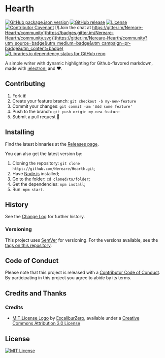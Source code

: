 # Hearth

[![GitHub package.json version](https://img.shields.io/github/package-json/v/Nereare/Hearth?color=gold)](https://github.com/nereare/Hearth/)
[![GitHub release](https://img.shields.io/github/release/Nereare/Hearth)](https://github.com/Nereare/Hearth/releases)
[![License](https://img.shields.io/github/license/Nereare/Genesis.svg)](https://github.com/Nereare/Genesis)
[![Contributor Covenant](https://img.shields.io/badge/Contributor%20Covenant-v1.4%20adopted-ff69b4.svg)](https://github.com/nereare/Hearth/blob/master/code-of-conduct.md)
[![Join the chat at https://gitter.im/Nereare-Hearth/community](https://badges.gitter.im/Nereare-Hearth/community.svg)](https://gitter.im/Nereare-Hearth/community?utm_source=badge&utm_medium=badge&utm_campaign=pr-badge&utm_content=badge)
[![Libraries.io dependency status for GitHub repo](https://img.shields.io/librariesio/github/Nereare/Hearth)](https://libraries.io/github/Nereare/Hearth)

A simple writer with dynamic highlighting for Github-flavored markdown, made with [:electron:](https://electronjs.org/) and :heart:.

## Contributing

1. Fork it!
2. Create your feature branch: `git checkout -b my-new-feature`
3. Commit your changes: `git commit -am 'Add some feature'`
4. Push to the branch: `git push origin my-new-feature`
5. Submit a pull request :tada:

## Installing

Find the latest binnaries at the [Releases page](https://github.com/Nereare/Hearth/releases).

You can also get the latest version by:

1. Cloning the repository: `git clone https://github.com/Nereare/Hearth.git`;
2. Have [Node.js](https://nodejs.org/) installed;
3. Go to the folder: `cd cloned/to/folder`;
4. Get the dependencies: `npm install`;
5. Run: `npm start`.

## History

See the [Change Log](https://github.com/nereare/Hearth/blob/master/changelog.md) for further history.

### Versioning

This project uses [SemVer](http://semver.org/) for versioning. For the versions available, see the [tags on this repository](https://github.com/nereare/Hearth/tags).

## Code of Conduct

Please note that this project is released with a [Contributor Code of Conduct](https://github.com/nereare/Hearth/blob/master/code-of-conduct.md). By participating in this project you agree to abide by its terms.

## Credits and Thanks

### Credits

 * [MIT License Logo](http://excaliburzero.deviantart.com/art/MIT-License-Logo-595847140) by [ExcaliburZero](http://excaliburzero.deviantart.com/), available under a [Creative Commons Attribution 3.0 License](https://creativecommons.org/licenses/by/3.0/)

## License

[![MIT License](http://i.imgur.com/Ze3dFob.png "MIT License")](https://opensource.org/licenses/MIT)
